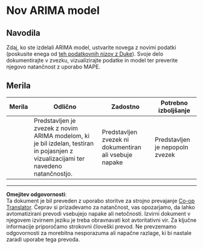 <!--
CO_OP_TRANSLATOR_METADATA:
{
  "original_hash": "1c814013e10866dfd92cdb32caaae3ac",
  "translation_date": "2025-09-05T11:57:15+00:00",
  "source_file": "7-TimeSeries/2-ARIMA/assignment.md",
  "language_code": "sl"
}
-->
# Nov ARIMA model

## Navodila

Zdaj, ko ste izdelali ARIMA model, ustvarite novega z novimi podatki (poskusite enega od [teh podatkovnih nizov z Duke](http://www2.stat.duke.edu/~mw/ts_data_sets.html)). Svoje delo dokumentirajte v zvezku, vizualizirajte podatke in model ter preverite njegovo natančnost z uporabo MAPE.

## Merila

| Merila  | Odlično                                                                                                              | Zadostno                                                 | Potrebno izboljšanje               |
| --------| -------------------------------------------------------------------------------------------------------------------- | -------------------------------------------------------- | ----------------------------------- |
|         | Predstavljen je zvezek z novim ARIMA modelom, ki je bil izdelan, testiran in pojasnjen z vizualizacijami ter navedeno natančnostjo. | Predstavljen zvezek ni dokumentiran ali vsebuje napake   | Predstavljen je nepopoln zvezek     |

---

**Omejitev odgovornosti**:  
Ta dokument je bil preveden z uporabo storitve za strojno prevajanje [Co-op Translator](https://github.com/Azure/co-op-translator). Čeprav si prizadevamo za natančnost, vas opozarjamo, da lahko avtomatizirani prevodi vsebujejo napake ali netočnosti. Izvirni dokument v njegovem izvirnem jeziku je treba obravnavati kot avtoritativni vir. Za ključne informacije priporočamo strokovni človeški prevod. Ne prevzemamo odgovornosti za morebitna nesporazuma ali napačne razlage, ki bi nastale zaradi uporabe tega prevoda.